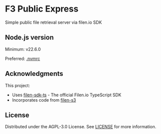 # F3 Public Express
Simple public file retrieval server via filen.io SDK

## Node.js version
Minimum: v22.6.0

Preferred: [.nvmrc](./blob/master/.nvmrc)

## Acknowledgments
This project:
- Uses [filen-sdk-ts](https://github.com/FilenCloudDienste/filen-sdk-ts) - The official Filen.io TypeScript SDK
- Incorporates code from [filen-s3](https://github.com/FilenCloudDienste/filen-s3)

## License
Distributed under the AGPL-3.0 License. See [LICENSE](./blob/master/LICENSE) for more information.
